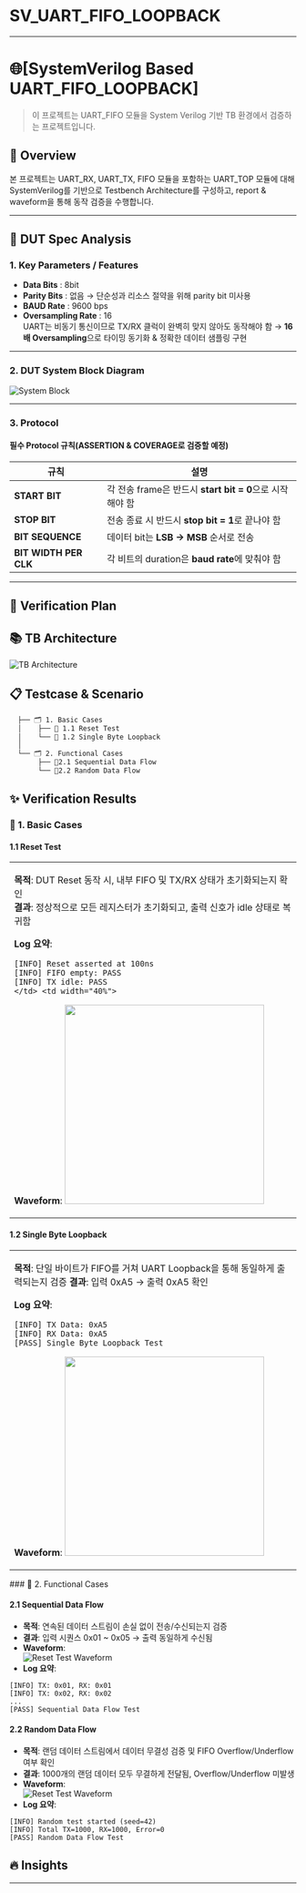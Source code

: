 # SV_UART_FIFO_LOOPBACK

----
# 🌐[SystemVerilog Based UART_FIFO_LOOPBACK]

> 이 프로젝트는 UART_FIFO 모듈을 System Verilog 기반 TB 환경에서 검증하는 프로젝트입니다.


## 🔎 Overview
본 프로젝트는 UART_RX, UART_TX, FIFO 모듈을 포함하는 UART_TOP 모듈에 대해 SystemVerilog를 기반으로 Testbench Architecture를 구성하고, report & waveform을 통해 동작 검증을 수행합니다.

---

## 📌 DUT Spec Analysis

### **1. Key Parameters / Features**
- **Data Bits** : 8bit  
- **Parity Bits** : 없음 → 단순성과 리소스 절약을 위해 parity bit 미사용
- **BAUD Rate** : 9600 bps
- **Oversampling Rate** : 16  
  UART는 비동기 통신이므로 TX/RX 클럭이 완벽히 맞지 않아도 동작해야 함 → **16배 Oversampling**으로 타이밍 동기화 & 정확한 데이터 샘플링 구현
---
### **2. DUT System Block Diagram**
![System Block](https://github.com/user-attachments/assets/f42e7085-e6bc-44c7-9b80-bd48747d063a)

---

### **3. Protocol**

#### **필수 Protocol 규칙(ASSERTION & COVERAGE로 검증할 예정)**
| 규칙 | 설명 |
|------|------|
| **START BIT** | 각 전송 frame은 반드시 **start bit = 0**으로 시작해야 함 |
| **STOP BIT**  | 전송 종료 시 반드시 **stop bit = 1**로 끝나야 함 |
| **BIT SEQUENCE** | 데이터 bit는 **LSB → MSB** 순서로 전송 |
| **BIT WIDTH PER CLK** | 각 비트의 duration은 **baud rate**에 맞춰야 함 |

---


## 🔁 Verification Plan

## 📚 TB Architecture
![TB Architecture](https://github.com/user-attachments/assets/941bc3b9-728d-4a0c-8083-82cdb666bb6d)


## 📋 Testcase & Scenario
```markdown
  ├── 🗂️ 1. Basic Cases
  │    ├── 📂 1.1 Reset Test
  │    └── 📂 1.2 Single Byte Loopback
  │  
  └── 🗂️ 2. Functional Cases  
       ├── 📂2.1 Sequential Data Flow
       └── 📂2.2 Random Data Flow
 ```

## ✨ Verification Results

### 🔹 1. Basic Cases

#### 1.1 Reset Test
<table>
<tr>
<td width="70%">
  
**목적**: DUT Reset 동작 시, 내부 FIFO 및 TX/RX 상태가 초기화되는지 확인  
**결과**: 정상적으로 모든 레지스터가 초기화되고, 출력 신호가 idle 상태로 복귀함  
    
**Log 요약**:
```text
[INFO] Reset asserted at 100ns
[INFO] FIFO empty: PASS
[INFO] TX idle: PASS
</td> <td width="40%">
```

**Waveform**:
<img src="./docs/waveform/reset_test.png" width="350">

</td> </tr> </table>


#### 1.2 Single Byte Loopback
<table>
<tr>
<td width="60%">

**목적**: 단일 바이트가 FIFO를 거쳐 UART Loopback을 통해 동일하게 출력되는지 검증
**결과**: 입력 0xA5 → 출력 0xA5 확인

**Log 요약**:
```text
[INFO] TX Data: 0xA5
[INFO] RX Data: 0xA5
[PASS] Single Byte Loopback Test
```

**Waveform**:
<img src="./docs/waveform/reset_test.png" width="350">
  
</td> </tr> </table>
### 🔹 2. Functional Cases

#### 2.1 Sequential Data Flow
- **목적**: 연속된 데이터 스트림이 손실 없이 전송/수신되는지 검증
- **결과**: 입력 시퀀스 0x01 ~ 0x05 → 출력 동일하게 수신됨
- **Waveform**:  
  ![Reset Test Waveform](./docs/waveform/reset_test.png)  
- **Log 요약**:
```text
[INFO] TX: 0x01, RX: 0x01
[INFO] TX: 0x02, RX: 0x02
...
[PASS] Sequential Data Flow Test
```

#### 2.2 Random Data Flow
- **목적**: 랜덤 데이터 스트림에서 데이터 무결성 검증 및 FIFO Overflow/Underflow 여부 확인
- **결과**: 1000개의 랜덤 데이터 모두 무결하게 전달됨, Overflow/Underflow 미발생
- **Waveform**:  
  ![Reset Test Waveform](./docs/waveform/reset_test.png)  
- **Log 요약**:
```text
[INFO] Random test started (seed=42)
[INFO] Total TX=1000, RX=1000, Error=0
[PASS] Random Data Flow Test
```

## 🔥 Insights
--------------------------
